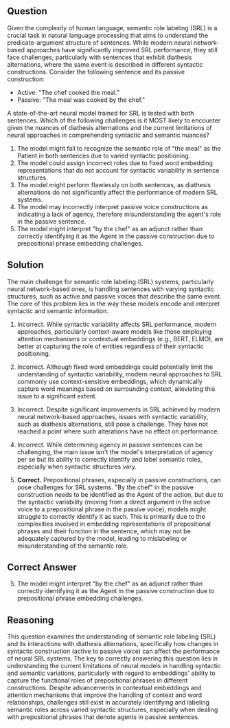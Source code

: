 ## Question
Given the complexity of human language, semantic role labeling (SRL) is a crucial task in natural language processing that aims to understand the predicate-argument structure of sentences. While modern neural network-based approaches have significantly improved SRL performance, they still face challenges, particularly with sentences that exhibit diathesis alternations, where the same event is described in different syntactic constructions. Consider the following sentence and its passive construction:

- Active: "The chef cooked the meal."
- Passive: "The meal was cooked by the chef."

A state-of-the-art neural model trained for SRL is tested with both sentences. Which of the following challenges is it MOST likely to encounter given the nuances of diathesis alternations and the current limitations of neural approaches in comprehending syntactic and semantic nuances?

1. The model might fail to recognize the semantic role of "the meal" as the Patient in both sentences due to varied syntactic positioning.
2. The model could assign incorrect roles due to fixed word embedding representations that do not account for syntactic variability in sentence structures.
3. The model might perform flawlessly on both sentences, as diathesis alternations do not significantly affect the performance of modern SRL systems.
4. The model may incorrectly interpret passive voice constructions as indicating a lack of agency, therefore misunderstanding the agent's role in the passive sentence.
5. The model might interpret "by the chef" as an adjunct rather than correctly identifying it as the Agent in the passive construction due to prepositional phrase embedding challenges.

## Solution
The main challenge for semantic role labeling (SRL) systems, particularly neural network-based ones, is handling sentences with varying syntactic structures, such as active and passive voices that describe the same event. The core of this problem lies in the way these models encode and interpret syntactic and semantic information.

1. Incorrect. While syntactic variability affects SRL performance, modern approaches, particularly context-aware models like those employing attention mechanisms or contextual embeddings (e.g., BERT, ELMO), are better at capturing the role of entities regardless of their syntactic positioning.
   
2. Incorrect. Although fixed word embeddings could potentially limit the understanding of syntactic variability, modern neural approaches to SRL commonly use context-sensitive embeddings, which dynamically capture word meanings based on surrounding context, alleviating this issue to a significant extent.

3. Incorrect. Despite significant improvements in SRL achieved by modern neural network-based approaches, issues with syntactic variability, such as diathesis alternations, still pose a challenge. They have not reached a point where such alterations have no effect on performance.

4. Incorrect. While determining agency in passive sentences can be challenging, the main issue isn't the model's interpretation of agency per se but its ability to correctly identify and label semantic roles, especially when syntactic structures vary.

5. **Correct.** Prepositional phrases, especially in passive constructions, can pose challenges for SRL systems. "By the chef" in the passive construction needs to be identified as the Agent of the action, but due to the syntactic variability (moving from a direct argument in the active voice to a prepositional phrase in the passive voice), models might struggle to correctly identify it as such. This is primarily due to the complexities involved in embedding representations of prepositional phrases and their function in the sentence, which may not be adequately captured by the model, leading to mislabeling or misunderstanding of the semantic role.

## Correct Answer
5. The model might interpret "by the chef" as an adjunct rather than correctly identifying it as the Agent in the passive construction due to prepositional phrase embedding challenges.

## Reasoning
This question examines the understanding of semantic role labeling (SRL) and its interactions with diathesis alternations, specifically how changes in syntactic construction (active to passive voice) can affect the performance of neural SRL systems. The key to correctly answering this question lies in understanding the current limitations of neural models in handling syntactic and semantic variations, particularly with regard to embeddings' ability to capture the functional roles of prepositional phrases in different constructions. Despite advancements in contextual embeddings and attention mechanisms that improve the handling of context and word relationships, challenges still exist in accurately identifying and labeling semantic roles across varied syntactic structures, especially when dealing with prepositional phrases that denote agents in passive sentences.